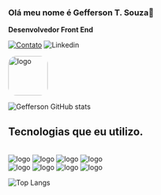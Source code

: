 ### Olá meu nome é Gefferson T. Souza👋

**Desenvolvedor Front End**

[![Contato](https://img.shields.io/badge/WhatsApp-25D366?style=for-the-badge&logo=whatsapp&logoColor=white)](https://img.shields.io/badge/WhatsApp-25D366?style=for-the-badge&logo=whatsapp&logoColor=white) ![Linkedin](https://img.shields.io/badge/LinkedIn-0077B5?style=for-the-badge&logo=linkedin&logoColor=white) <div ><a href="https://www.dio.me/users/geffersonteodorodesouza" target="_blank" rel="noopener noreferrer" ><img width="80px" style="border-radius: 1rem;" src="https://hermes.dio.me/articles/cover/364fb700-4c6f-482b-91fe-6c66b31ae8a1.jpg" alt="logo"></a></div>

![Gefferson GitHub stats](https://github-readme-stats.vercel.app/api?username=gefferson-souza&show_icons=true&theme=dracula)

## Tecnologias que eu utilizo.

<div style="display: inline-block"><br/>
    <img src="https://img.shields.io/badge/TypeScript-007ACC?style=for-the-badge&logo=typescript&logoColor=white" alt="logo">
    <img src="https://img.shields.io/badge/JavaScript-F7DF1E?style=for-the-badge&logo=javascript&logoColor=black" alt="logo">
    <img src="https://img.shields.io/badge/Angular-DD0031?style=for-the-badge&logo=angular&logoColor=white" alt="logo">
    <img src="https://img.shields.io/badge/React-20232A?style=for-the-badge&logo=react&logoColor=61DAFB" alt="logo"><br/>
    <img src="https://img.shields.io/badge/Node.js-43853D?style=for-the-badge&logo=node.js&logoColor=white" alt="logo">
    <img src="https://img.shields.io/badge/HTML5-E34F26?style=for-the-badge&logo=html5&logoColor=white" alt="logo">
    <img src="https://img.shields.io/badge/CSS3-1572B6?style=for-the-badge&logo=css3&logoColor=white" alt="logo">
    <img src="https://img.shields.io/badge/Sass-CC6699?style=for-the-badge&logo=sass&logoColor=white" alt="logo">
</div><br/>

![Top Langs](https://github-readme-stats.vercel.app/api/top-langs/?username=gefferson-souza&langs_count=5)
